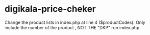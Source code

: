 # digikala-price-cheker

Change the product lists in index.php at line 4 ($productCodes). Only include the number of the product , NOT THE "DKP"
run index.php
